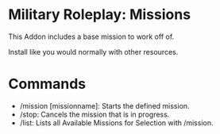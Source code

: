 # Military Roleplay: Missions

This Addon includes a base mission to work off of.

Install like you would normally with other resources.

# Commands
- /mission [missionname]: Starts the defined mission.
- /stop: Cancels the mission that is in progress.
- /list: Lists all Available Missions for Selection with /mission.
